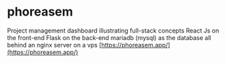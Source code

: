 # phoreasem
Project management dashboard illustrating full-stack concepts
React Js on the front-end
Flask on the back-end
mariadb (mysql) as the database
all behind an nginx server on a vps
[https://phoreasem.app/](https://phoreasem.app/)
